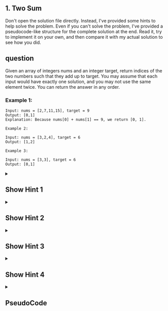 ## 1. Two Sum
Don't open the solution file directly. Instead, I've provided some hints to help solve the problem. Even if you can't solve the problem, I've provided a pseudocode-like structure for the complete solution at the end. Read it, try to implement it on your own, and then compare it with my actual solution to see how you did.

## question 
Given an array of integers nums and an integer target, return indices of the two numbers such that they add up to target.
You may assume that each input would have exactly one solution, and you may not use the same element twice.
You can return the answer in any order.
### Example 1:
```
Input: nums = [2,7,11,15], target = 9
Output: [0,1]
Explanation: Because nums[0] + nums[1] == 9, we return [0, 1].
```
```
Example 2:

Input: nums = [3,2,4], target = 6
Output: [1,2]
```
```
Example 3:

Input: nums = [3,3], target = 6
Output: [0,1]
```
<details>
  <summary><h2>Show Hint 1</h2></summary>
  <p>The most brute force way is to consider every combination of the array, but there is an optimal way to take combination by fixing a number x.</p>
</details>
<details>
  <summary><h2>Show Hint 2</h2></summary>
  <p>If you have a number, let's say 'x,' we know that 'target - x' yields some values. Check whether that number exists in the array</p>
</details>
<details>
  <summary><h2>Show Hint 3</h2></summary>
  <p>Instead of still doing it in a brute force manner, try to think of a data structure that can help you solve it in linear time.</p>
</details>
<details>
  <summary><h2>Show Hint 4</h2></summary>
  <p>Use hashmap to solve by storing the 'target - x' as a key and index as a value.</p>
</details>
<details>
  <summary><h2>PseudoCode</h2></summary>
  <pre>
    hashmap -> map()
    for index, number in array
      difference -> target - x
      if difference is in target
        return [hashmap[difference], index]
    return []
  </pre>
</details>
